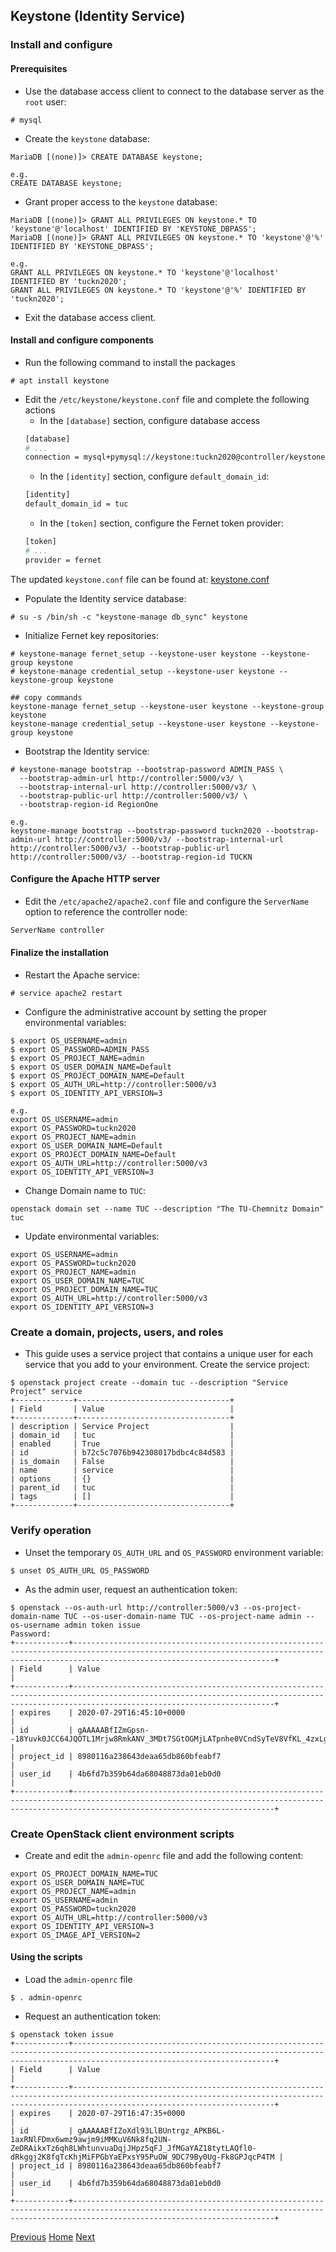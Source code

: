 ## Keystone (Identity Service)
### Install and configure
#### Prerequisites
- Use the database access client to connect to the database server as the ```root``` user:

```
# mysql
```

- Create the ```keystone``` database:
```
MariaDB [(none)]> CREATE DATABASE keystone;

e.g.
CREATE DATABASE keystone;
```

- Grant proper access to the ```keystone``` database:
```
MariaDB [(none)]> GRANT ALL PRIVILEGES ON keystone.* TO 'keystone'@'localhost' IDENTIFIED BY 'KEYSTONE_DBPASS';
MariaDB [(none)]> GRANT ALL PRIVILEGES ON keystone.* TO 'keystone'@'%' IDENTIFIED BY 'KEYSTONE_DBPASS';

e.g.
GRANT ALL PRIVILEGES ON keystone.* TO 'keystone'@'localhost' IDENTIFIED BY 'tuckn2020';
GRANT ALL PRIVILEGES ON keystone.* TO 'keystone'@'%' IDENTIFIED BY 'tuckn2020';
```

- Exit the database access client.

#### Install and configure components
- Run the following command to install the packages
```
# apt install keystone
```

- Edit the ```/etc/keystone/keystone.conf``` file and complete the following actions
  - In the ```[database]``` section, configure database access
  ```bash
  [database]
  # ...
  connection = mysql+pymysql://keystone:tuckn2020@controller/keystone
  ```
  - In the ```[identity]``` section, configure ```default_domain_id```:
  ```bash
  [identity]
  default_domain_id = tuc
  ```
  - In the ```[token]``` section, configure the Fernet token provider:
  ```bash
  [token]
  # ...
  provider = fernet
  ```

The updated ```keystone.conf``` file can be found at: [keystone.conf](https://github.com/kukkalli/OpenStack/blob/master/services/keystone.conf)

- Populate the Identity service database:
```
# su -s /bin/sh -c "keystone-manage db_sync" keystone
```

- Initialize Fernet key repositories:
```
# keystone-manage fernet_setup --keystone-user keystone --keystone-group keystone
# keystone-manage credential_setup --keystone-user keystone --keystone-group keystone

## copy commands
keystone-manage fernet_setup --keystone-user keystone --keystone-group keystone
keystone-manage credential_setup --keystone-user keystone --keystone-group keystone
```

- Bootstrap the Identity service:
```
# keystone-manage bootstrap --bootstrap-password ADMIN_PASS \
  --bootstrap-admin-url http://controller:5000/v3/ \
  --bootstrap-internal-url http://controller:5000/v3/ \
  --bootstrap-public-url http://controller:5000/v3/ \
  --bootstrap-region-id RegionOne

e.g.
keystone-manage bootstrap --bootstrap-password tuckn2020 --bootstrap-admin-url http://controller:5000/v3/ --bootstrap-internal-url http://controller:5000/v3/ --bootstrap-public-url http://controller:5000/v3/ --bootstrap-region-id TUCKN
```

#### Configure the Apache HTTP server
- Edit the ```/etc/apache2/apache2.conf``` file and configure the ```ServerName``` option to reference the controller node:
```bash
ServerName controller
```

#### Finalize the installation
- Restart the Apache service:
```
# service apache2 restart
```

- Configure the administrative account by setting the proper environmental variables:
```
$ export OS_USERNAME=admin
$ export OS_PASSWORD=ADMIN_PASS
$ export OS_PROJECT_NAME=admin
$ export OS_USER_DOMAIN_NAME=Default
$ export OS_PROJECT_DOMAIN_NAME=Default
$ export OS_AUTH_URL=http://controller:5000/v3
$ export OS_IDENTITY_API_VERSION=3

e.g.
export OS_USERNAME=admin
export OS_PASSWORD=tuckn2020
export OS_PROJECT_NAME=admin
export OS_USER_DOMAIN_NAME=Default
export OS_PROJECT_DOMAIN_NAME=Default
export OS_AUTH_URL=http://controller:5000/v3
export OS_IDENTITY_API_VERSION=3
```

- Change Domain name to ```TUC```:
```
openstack domain set --name TUC --description "The TU-Chemnitz Domain" tuc
```

- Update environmental variables:
```
export OS_USERNAME=admin
export OS_PASSWORD=tuckn2020
export OS_PROJECT_NAME=admin
export OS_USER_DOMAIN_NAME=TUC
export OS_PROJECT_DOMAIN_NAME=TUC
export OS_AUTH_URL=http://controller:5000/v3
export OS_IDENTITY_API_VERSION=3
```

### Create a domain, projects, users, and roles
- This guide uses a service project that contains a unique user for each service that you add to your environment. Create the service project:
```
$ openstack project create --domain tuc --description "Service Project" service
+-------------+----------------------------------+
| Field       | Value                            |
+-------------+----------------------------------+
| description | Service Project                  |
| domain_id   | tuc                              |
| enabled     | True                             |
| id          | b72c5c7076b942308017bdbc4c84d583 |
| is_domain   | False                            |
| name        | service                          |
| options     | {}                               |
| parent_id   | tuc                              |
| tags        | []                               |
+-------------+----------------------------------+
```

### Verify operation
- Unset the temporary ```OS_AUTH_URL``` and ```OS_PASSWORD``` environment variable:
```
$ unset OS_AUTH_URL OS_PASSWORD
```

- As the admin user, request an authentication token:

```
$ openstack --os-auth-url http://controller:5000/v3 --os-project-domain-name TUC --os-user-domain-name TUC --os-project-name admin --os-username admin token issue
Password:
+------------+-----------------------------------------------------------------------------------------------------------------------------------------------------------------------------------------+
| Field      | Value                                                                                                                                                                                   |
+------------+-----------------------------------------------------------------------------------------------------------------------------------------------------------------------------------------+
| expires    | 2020-07-29T16:45:10+0000                                                                                                                                                                |
| id         | gAAAAABfIZmGpsn--18Yuvk0JCC64JQOTL1Mrjw8RmkANV_3MDt7SGtOGMjLATpnhe0VCndSyTeV8VfKL_4zxLgBy6WPFGlpAxPMliRW5ALn6h8apGAc_omoHk3RRUGApt0O6XrHOlTzPIAeYJFjAF1dZ35PQFSsnb77cNLRX2ortkPmbD2uea8 |
| project_id | 8980116a238643deaa65db860bfeabf7                                                                                                                                                        |
| user_id    | 4b6fd7b359b64da68048873da01eb0d0                                                                                                                                                        |
+------------+-----------------------------------------------------------------------------------------------------------------------------------------------------------------------------------------+
```

###  Create OpenStack client environment scripts

- Create and edit the ```admin-openrc``` file and add the following content:
```
export OS_PROJECT_DOMAIN_NAME=TUC
export OS_USER_DOMAIN_NAME=TUC
export OS_PROJECT_NAME=admin
export OS_USERNAME=admin
export OS_PASSWORD=tuckn2020
export OS_AUTH_URL=http://controller:5000/v3
export OS_IDENTITY_API_VERSION=3
export OS_IMAGE_API_VERSION=2
```

#### Using the scripts
- Load the ```admin-openrc``` file
```
$ . admin-openrc
```

- Request an authentication token:
```
$ openstack token issue
+------------+-----------------------------------------------------------------------------------------------------------------------------------------------------------------------------------------+
| Field      | Value                                                                                                                                                                                   |
+------------+-----------------------------------------------------------------------------------------------------------------------------------------------------------------------------------------+
| expires    | 2020-07-29T16:47:35+0000                                                                                                                                                                |
| id         | gAAAAABfIZoXdl93LlBUntrgz_APKB6L-1axRNlFDmx6wmz9awjm9iMMKuV6Nk8fq2UN-ZeDRAikxTz6qh8LWhtunvuaDqjJHpz5qFJ_JfMGaYAZ18tytLAQfl0-dRkggj2K8fqTcKhjMiFPGbYaEPxsY95PuOW_9DC79By0Ug-Fk8GPJqcP4TM |
| project_id | 8980116a238643deaa65db860bfeabf7                                                                                                                                                        |
| user_id    | 4b6fd7b359b64da68048873da01eb0d0                                                                                                                                                        |
+------------+-----------------------------------------------------------------------------------------------------------------------------------------------------------------------------------------+
```


[Previous](https://github.com/kukkalli/OpenStack/blob/master/environment-setup/etcd.md#etcd)
[Home](https://github.com/kukkalli/OpenStack#install-openstack-services)
[Next](https://github.com/kukkalli/OpenStack/blob/master/services/glance.md#glance-image-service)

